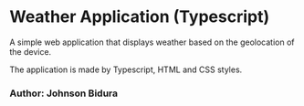 # Weather Application (Typescript)

A simple web application that displays weather based on the geolocation of the device. 

The application is made by Typescript, HTML and CSS styles.

### Author: Johnson Bidura
